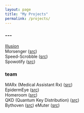 ```yaml
---
layout: page
title: "My Projects"
permalink: /projects/
---
```


### ---

[Illusion](https://linuszheng.github.io/illusion/)   
Morsenger ([src](https://github.com/linuszheng/MORSEnger))     
Speed-Scrobble ([src](https://github.com/linuszheng/speed-scrobble))       
Spowotify ([src](https://github.com/linuszheng/spowotify))


### team

MARx (Medical Assistant Rx) ([src](https://github.com/RohanViswanathan/HealthHack))  
EpidermEye ([src](https://github.com/RohanViswanathan/QuestHack))  
Homeroom ([src](https://github.com/BK1031/Homeroom))  
QKD (Quantum Key Distribution) ([src](https://github.com/linuszheng/quantum-key-distribution))    
Bythoven ([src](https://github.com/linuszheng/bythoven))
eMuter ([src](https://github.com/jamesouyang2003/hacktx21))

